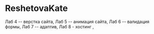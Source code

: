 # ReshetovaKate
Лаб 4 -- верстка сайта, Лаб 5 -- анимация сайта, Лаб 6 -- валидация формы, Лаб 7 -- адаптив, Лаб 8 - хостинг  , 
